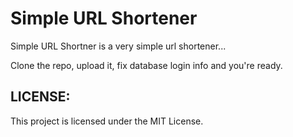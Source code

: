 # Simple URL Shortener

Simple URL Shortner is a very simple url shortener...

Clone the repo, upload it, fix database login info and you're ready.

## LICENSE:

This project is licensed under the MIT License.

